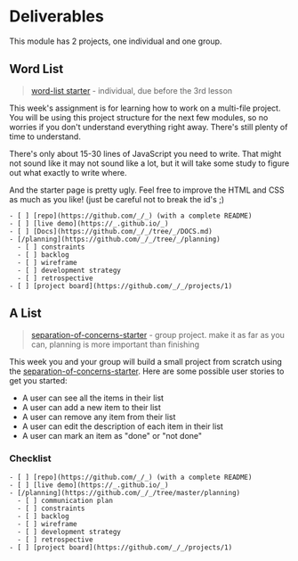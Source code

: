 # Deliverables

This module has 2 projects, one individual and one group.

## Word List

> [word-list starter](https://github.com/HackYourFutureBelgium/word-list) - individual, due before the 3rd lesson

This week's assignment is for learning how to work on a multi-file project. You will be using this project structure for the next few modules, so no worries if you don't understand everything right away. There's still plenty of time to understand.

There's only about 15-30 lines of JavaScript you need to write. That might not sound like it may not sound like a lot, but it will take some study to figure out what exactly to write where.

And the starter page is pretty ugly. Feel free to improve the HTML and CSS as much as you like! \(just be careful not to break the id's ;\)

```text
- [ ] [repo](https://github.com/_/_) (with a complete README)
- [ ] [live demo](https://_.github.io/_)
- [ ] [Docs](https://github.com/_/_/tree/_/DOCS.md)
- [/planning](https://github.com/_/_/tree/_/planning)
  - [ ] constraints
  - [ ] backlog
  - [ ] wireframe
  - [ ] development strategy
  - [ ] retrospective
- [ ] [project board](https://github.com/_/_/projects/1)
```

## A List

> [separation-of-concerns-starter](https://github.com/HackYourFutureBelgium/separation-of-concerns-starter) - group project. make it as far as you can, planning is more important than finishing

This week you and your group will build a small project from scratch using the [separation-of-concerns-starter](https://github.com/HackYourFutureBelgium/separation-of-concerns-starter). Here are some possible user stories to get you started:

* A user can see all the items in their list
* A user can add a new item to their list
* A user can remove any item from their list
* A user can edit the description of each item in their list
* A user can mark an item as "done" or "not done"

### Checklist

```text
- [ ] [repo](https://github.com/_/_) (with a complete README)
- [ ] [live demo](https://_.github.io/_)
- [/planning](https://github.com/_/_/tree/master/planning)
  - [ ] communication plan
  - [ ] constraints
  - [ ] backlog
  - [ ] wireframe
  - [ ] development strategy
  - [ ] retrospective
- [ ] [project board](https://github.com/_/_/projects/1)
```

